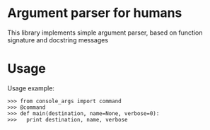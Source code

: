 
Argument parser for humans
==========================

This library implements simple argument parser,
based on function signature and docstring messages

Usage
=====

Usage example:

    >>> from console_args import command
    >>> @command
    >>> def main(destination, name=None, verbose=0):
    >>>   print destination, name, verbose
